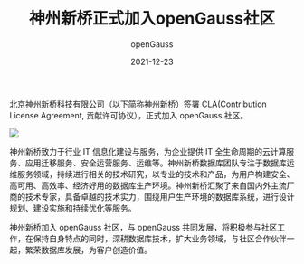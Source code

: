 ﻿---
title: ' 神州新桥正式加入openGauss社区'
date: '2021-12-23'
tags: ['theme']
banner: '/category/news/2021-12-23/banner.png'
category: 'news'
author: 'openGauss'
summary: '神州新桥签署CLA，正式加入openGauss社区'
---

北京神州新桥科技有限公司（以下简称神州新桥）签署 CLA(Contribution License Agreement, 贡献许可协议），正式加入 openGauss 社区。

<img src="/zh/news/2021-12-23/banner.png" >

神州新桥致力于行业 IT 信息化建设与服务，为企业提供 IT 全生命周期的云计算服务、应用迁移服务、安全运营服务、运维等。神州新桥数据库团队专注于数据库运维服务领域，持续进行相关的技术研究，以专业的技术和产品，为用户构建安全、高可用、高效率、经济好用的数据库生产环境。神州新桥汇聚了来自国内外主流厂商的技术专家，具备卓越的技术实力，围绕用户生产环境的数据库系统，进行设计规划、建设实施和持续优化等服务。

神州新桥加入 openGauss 社区，与 openGauss 共同发展，将积极参与社区工作，在保持自身特点的同时，深耕数据库技术，扩大业务领域，与社区合作伙伴一起，繁荣数据库发展，为客户创造价值。

